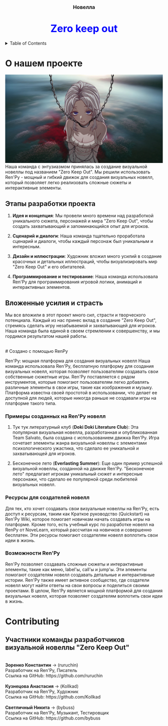 <!-- Improved compatibility of back to top link: See: https://github.com/othneildrew/Best-README-Template/pull/73 -->
<a name="readme-top"></a>
<!--
*** Thanks for checking out the Best-README-Template. If you have a suggestion
*** that would make this better, please fork the repo and create a pull request
*** or simply open an issue with the tag "enhancement".
*** Don't forget to give the project a star!
*** Thanks again! Now go create something AMAZING! :D
-->



<!-- PROJECT SHIELDS -->
<!--
*** I'm using markdown "reference style" links for readability.
*** Reference links are enclosed in brackets [ ] instead of parentheses ( ).
*** See the bottom of this document for the declaration of the reference variables
*** for contributors-url, forks-url, etc. This is an optional, concise syntax you may use.
*** https://www.markdownguide.org/basic-syntax/#reference-style-links
-->
<!-- PROJECT LOGO -->
<br />

  <h3 align="center">Новелла</h3>
  <h1 align="center" color="blue"><strong><span style="color:blue; font-size:32px">Zero keep out</span></strong></h1>




<!-- TABLE OF CONTENTS -->
<details>
  <summary>Table of Contents</summary>
  <ol>
    <li>
      <a href="#about-the-project">О проекте</a>
      <ul>
        <li><a href="#Создано с помощью RenPy">Что такое RenPy?</a></li>
      </ul>
    </li>
    <li><a href="#contributing">Ссылки на создателей</a></li>
  </ol>
</details>



<!-- ABOUT THE PROJECT -->
# О нашем проекте
![Logo](Read_logo.png)
Наша команда с энтузиазмом принялась за создание визуальной новеллы под названием "Zero Keep Out". Мы решили использовать Ren'Py - мощный и гибкий движок для создания визуальных новелл, который позволяет легко реализовать сложные сюжеты и интерактивные элементы.

## Этапы разработки проекта

1. **Идея и концепция**: Мы провели много времени над разработкой уникального сюжета, персонажей и мира "Zero Keep Out", чтобы создать захватывающий и запоминающийся опыт для игроков.

2. **Сценарий и диалоги**: Наша команда тщательно проработала сценарий и диалоги, чтобы каждый персонаж был уникальным и интересным.

3. **Дизайн и иллюстрации**: Художник вложил много усилий в создание красочных и детальных иллюстраций, чтобы визуализировать мир "Zero Keep Out" и его обитателей.

4. **Программирование и тестирование**: Наша команда использовала Ren'Py для программирования игровой логики, анимаций и интерактивных элементов.

## Вложенные усилия и страсть

Мы все вложили в этот проект много сил, страсти и творческого потенциала. Каждый из нас принес вклад в создание "Zero Keep Out", стремясь сделать игру незабываемой и захватывающей для игроков. Наша команда была единой в своем стремлении к совершенству, и мы гордимся результатом нашей работы.

<br>
<!--Создано с помощью RenPy--!>
# Создано с помощью RenPy

Ren'Py: мощная платформа для создания визуальных новелл
Наша команда использовала Ren'Py, бесплатную платформу для создания визуальных новелл, которая позволяет пользователям создавать свои собственные сюжетные игры. Ren'Py поставляется с рядом инструментов, которые помогают пользователям легко добавлять различные элементы в свои игры, такие как изображения и музыку. Платформа известна своей простотой в использовании, что делает ее доступной для людей, которые никогда раньше не создавали игры на платформе такого типа.
### Примеры созданных на Ren'Py новелл

1) Тук тук литературный клуб (<strong>Doki Doki Literature Club</strong>): Эта популярная визуальная новелла, разработанная и опубликованная Team Salvato, была создана с использованием движка Ren'Py. Игра сочетает элементы жанра визуальной новеллы с элементами психологического ужастика, что сделало ее уникальной и захватывающей для игроков.
  
2) Бесконечное лето (<strong>Everlasting Summer</strong>): Еще один пример успешной визуальной новеллы, созданной на движке Ren'Py. "Бесконечное лето" предлагает игрокам уникальный сюжет и интересные персонажи, что сделало ее популярной среди любителей визуальных новелл.
   
### Ресурсы для создателей новелл
Для тех, кто хочет создавать свои визуальные новеллы на Ren'Py, есть доступ к ресурсам, таким как Краткое руководство (Quickstart) на Ren'Py Wiki, которое помогает новичкам начать создавать игры на платформе. Кроме того, есть учебный курс по разработке новелл на RenPy от NoveLearn, который рассчитан на новичков и совершенно бесплатен. Эти ресурсы помогают создателям новелл воплотить свои идеи в жизнь.

### Возможности Ren'Py
Ren'Py позволяет создавать сложные сюжеты и интерактивные элементы, такие как меню, label'ы, call'ы и jump'ы. Эти элементы помогают создателям новелл создавать детальные и интерактивные истории. Ren'Py также имеет активное сообщество, где создатели новелл могут найти ответы на свои вопросы и поделиться своими проектами.
В целом, Ren'Py является мощной платформой для создания визуальных новелл, которая позволяет создателям воплотить свои идеи в жизнь. 








<!-- CONTRIBUTING -->
# Contributing

## Участники команды разработчиков визуальной новеллы "Zero Keep Out"
<br>
<strong>Зоренко Константин</strong> -> (ruruchin)<br>
Разработчик на Ren'Py, Писатель<br>
Ссылка на GitHub: https://github.com/ruruchin<br>
<br>
<strong>Кузнецова Анастасия</strong> -> (Kollkad)<br>
Разработчик на Ren'Py, Художник<br>
Ссылка на GitHub: https://github.com/Kollkad<br>
<br>
<strong>Светличный Никита</strong> -> (bybuss)<br>
Разработчик на Ren'Py, Музыкант, Тестировщик<br>
Ссылка на GitHub: https://github.com/bybuss<br>



<!-- MARKDOWN LINKS & IMAGES -->
<!-- https://www.markdownguide.org/basic-syntax/#reference-style-links -->
[contributors-shield]: https://img.shields.io/github/contributors/othneildrew/Best-README-Template.svg?style=for-the-badge
[contributors-url]: https://github.com/othneildrew/Best-README-Template/graphs/contributors
[forks-shield]: https://img.shields.io/github/forks/othneildrew/Best-README-Template.svg?style=for-the-badge
[forks-url]: https://github.com/othneildrew/Best-README-Template/network/members
[stars-shield]: https://img.shields.io/github/stars/othneildrew/Best-README-Template.svg?style=for-the-badge
[stars-url]: https://github.com/othneildrew/Best-README-Template/stargazers
[issues-shield]: https://img.shields.io/github/issues/othneildrew/Best-README-Template.svg?style=for-the-badge
[issues-url]: https://github.com/othneildrew/Best-README-Template/issues
[license-shield]: https://img.shields.io/github/license/othneildrew/Best-README-Template.svg?style=for-the-badge
[license-url]: https://github.com/othneildrew/Best-README-Template/blob/master/LICENSE.txt
[linkedin-shield]: https://img.shields.io/badge/-LinkedIn-black.svg?style=for-the-badge&logo=linkedin&colorB=555
[linkedin-url]: https://linkedin.com/in/othneildrew
[product-screenshot]:Read_logo.png
[Next.js]: https://img.shields.io/badge/next.js-000000?style=for-the-badge&logo=nextdotjs&logoColor=white
[Next-url]: https://nextjs.org/
[React.js]: https://img.shields.io/badge/React-20232A?style=for-the-badge&logo=react&logoColor=61DAFB
[React-url]: https://reactjs.org/
[Vue.js]: https://img.shields.io/badge/Vue.js-35495E?style=for-the-badge&logo=vuedotjs&logoColor=4FC08D
[Vue-url]: https://vuejs.org/
[Angular.io]: https://img.shields.io/badge/Angular-DD0031?style=for-the-badge&logo=angular&logoColor=white
[Angular-url]: https://angular.io/
[Svelte.dev]: https://img.shields.io/badge/Svelte-4A4A55?style=for-the-badge&logo=svelte&logoColor=FF3E00
[Svelte-url]: https://svelte.dev/
[Laravel.com]: https://img.shields.io/badge/Laravel-FF2D20?style=for-the-badge&logo=laravel&logoColor=white
[Laravel-url]: https://laravel.com
[Bootstrap.com]: https://img.shields.io/badge/Bootstrap-563D7C?style=for-the-badge&logo=bootstrap&logoColor=white
[Bootstrap-url]: https://getbootstrap.com
[JQuery.com]: https://img.shields.io/badge/jQuery-0769AD?style=for-the-badge&logo=jquery&logoColor=white
[JQuery-url]: https://jquery.com 
